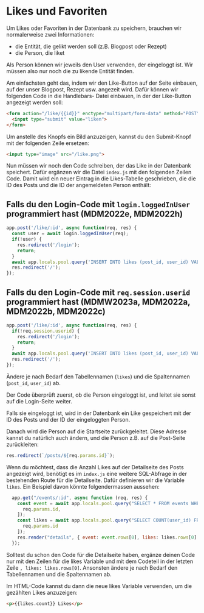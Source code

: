 # Likes und Favoriten

Um Likes oder Favoriten in der Datenbank zu speichern, brauchen wir normalerweise zwei Informationen:

* die Entität, die gelikt werden soll (z.B. Blogpost oder Rezept)
* die Person, die liket

Als Person können wir jeweils den User verwenden, der eingeloggt ist. Wir müssen also
nur noch die zu likende Entität finden.

Am einfachsten geht das, indem wir den Like-Button auf der Seite einbauen, auf der
unser Blogpost, Rezept usw. angezeit wird. Dafür können wir folgenden Code in die Handlebars-
Datei einbauen, in der der Like-Button angezeigt werden soll:

```html
<form action="/like/{{id}}" enctype="multipart/form-data" method="POST">
  <input type="submit" value="liken">
</form>
```

Um anstelle des Knopfs ein Bild anzuzeigen, kannst du den Submit-Knopf mit der folgenden Zeile
ersetzen:

```html
<input type="image" src="/like.png">
```

Nun müssen wir noch den Code schreiben, der das Like in der Datenbank speichert. Dafür
ergänzen wir die Datei `index.js` mit den folgenden Zeilen Code. Damit wird ein neuer Eintrag
in die Likes-Tabelle geschrieben, die die ID des Posts und die ID der angemeldeten Person
enthält:

## Falls du den Login-Code mit `login.loggedInUser` programmiert hast (MDM2022e, MDM2022h)

```js
app.post('/like/:id', async function(req, res) {
  const user = await login.loggedInUser(req);
  if(!user) {
    res.redirect('/login');
    return;
  }
  await app.locals.pool.query('INSERT INTO likes (post_id, user_id) VALUES ($1, $2)', [req.params.id, user.id]);
  res.redirect('/');
});
```

## Falls du den Login-Code mit `req.session.userid` programmiert hast (MDMW2023a, MDM2022a, MDM2022b, MDM2022c)

```js
app.post('/like/:id', async function(req, res) {
  if(!req.session.userid) {
    res.redirect('/login');
    return;
  }
  await app.locals.pool.query('INSERT INTO likes (post_id, user_id) VALUES ($1, $2)', [req.params.id, req.session.userid]);
  res.redirect('/');
});
```

Ändere je nach Bedarf den Tabellennamen (`likes`) und die Spaltennamen (`post_id`, `user_id`) ab.

Der Code überprüft zuerst, ob die Person eingeloggt ist, und leitet sie sonst auf die
Login-Seite weiter.

Falls sie eingeloggt ist, wird in der Datenbank ein Like gespeichert mit der ID des
Posts und der ID der eingeloggten Person.

Danach wird die Person auf die Startseite zurückgeleitet. Diese Adresse kannst du natürlich auch
ändern, und die Person z.B. auf die Post-Seite zurückleiten:

```js
res.redirect(`/posts/${req.params.id}`);
```

Wenn du möchtest, dass die Anzahl Likes auf der Detailseite des Posts angezeigt wird, benötigt es im `index.js` eine weitere SQL-Abfrage
in der bestehenden Route für die Detailseite. Dafür definieren wir die Variable `likes`. Ein Beispiel davon könnte folgendermassen aussehen:

```js
  app.get("/events/:id", async function (req, res) {
    const event = await app.locals.pool.query("SELECT * FROM events WHERE id = $1", [
      req.params.id,
    ]);
    const likes = await app.locals.pool.query("SELECT COUNT(user_id) FROM likes WHERE post_id = $1", [
      req.params.id
    ]);
    res.render("details", { event: event.rows[0], likes: likes.rows[0] });
  });
```
Solltest du schon den Code für die Detailseite haben, ergänze deinen Code nur mit den Zeilen für die likes Variable und mit dem Codeteil in der letzten Zeile `, likes: likes.rows[0]`. Ansonsten ändere je nach Bedarf den Tabellennamen und die Spaltennamen ab.

Im HTML-Code kannst du dann die neue likes Variable verwenden, um die gezählten Likes anzuzeigen:

```html
<p>{{likes.count}} Likes</p>
```
